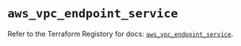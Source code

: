 # `aws_vpc_endpoint_service`

Refer to the Terraform Registory for docs: [`aws_vpc_endpoint_service`](https://registry.terraform.io/providers/hashicorp/aws/3.76.1/docs/resources/vpc_endpoint_service).
